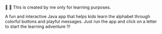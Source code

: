 📖 🚀 This is created by me only for learning purposes.

A fun and interactive Java app that helps kids learn the alphabet through colorful buttons and playful messages.
Just run the app and click on a letter to start the learning adventure !!!

